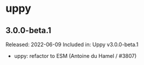 # uppy

## 3.0.0-beta.1

Released: 2022-06-09
Included in: Uppy v3.0.0-beta.1

- uppy: refactor to ESM (Antoine du Hamel / #3807)

